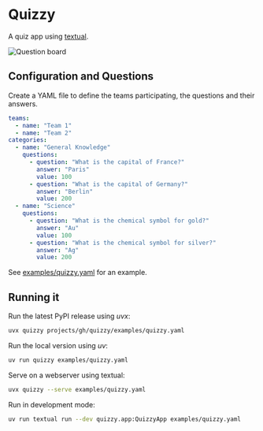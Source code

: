 # Quizzy

A quiz app using [textual](https://textual.textualize.io/).

![Question board](assets/game.gif)

## Configuration and Questions

Create a YAML file to define the teams participating, the questions and their answers.

```yaml
teams:
  - name: "Team 1"
  - name: "Team 2"
categories:
  - name: "General Knowledge"
    questions:
      - question: "What is the capital of France?"
        answer: "Paris"
        value: 100
      - question: "What is the capital of Germany?"
        answer: "Berlin"
        value: 200
  - name: "Science"
    questions:
      - question: "What is the chemical symbol for gold?"
        answer: "Au"
        value: 100
      - question: "What is the chemical symbol for silver?"
        answer: "Ag"
        value: 200
```

See [examples/quizzy.yaml](examples/quizzy.yaml) for an example.

## Running it

Run the latest PyPI release using *uvx*:

```sh
uvx quizzy projects/gh/quizzy/examples/quizzy.yaml
```

Run the local version using *uv*:

``` sh
uv run quizzy examples/quizzy.yaml
```

Serve on a webserver using textual:

``` sh
uvx quizzy --serve examples/quizzy.yaml
```

Run in development mode:

``` sh
uv run textual run --dev quizzy.app:QuizzyApp examples/quizzy.yaml
```
